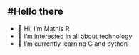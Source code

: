 #Hello there
---
- 👋 Hi, I’m Mathis R
- 👀 I’m interested in all about technology
- 🌱 I’m currently learning C and python
